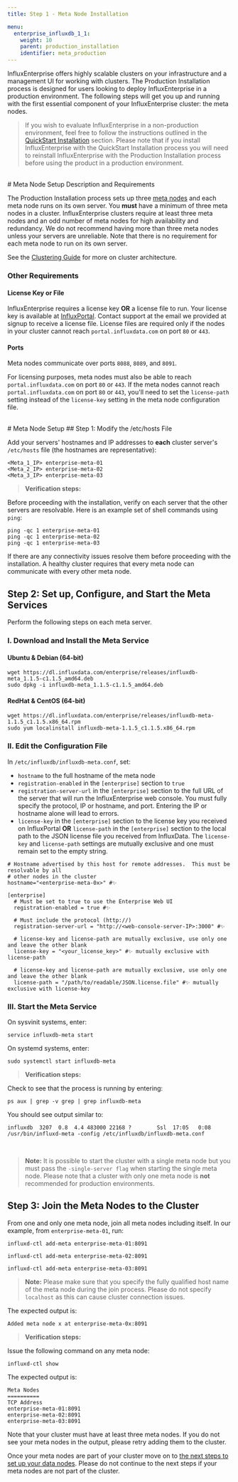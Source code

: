 ```yaml
---
title: Step 1 - Meta Node Installation

menu:
  enterprise_influxdb_1_1:
    weight: 10
    parent: production_installation
    identifier: meta_production
---
```


InfluxEnterprise offers highly scalable clusters on your infrastructure
and a management UI for working with clusters.
The Production Installation process is designed for users looking to
deploy InfluxEnterprise in a production environment.
The following steps will get you up and running with the first essential component of
your InfluxEnterprise cluster: the meta nodes.

> If you wish to evaluate InfluxEnterprise in a non-production
environment, feel free to follow the instructions outlined in the
[QuickStart Installation](/enterprise_influxdb/v1.1/quickstart_installation) section.
Please note that if you install InfluxEnterprise with the QuickStart Installation process you
will need to reinstall InfluxEnterprise with the Production Installation
process before using the product in a production environment.

<br>
# Meta Node Setup Description and Requirements

The Production Installation process sets up three [meta nodes](/enterprise_influxdb/v1.1/concepts/glossary/#meta-node)
and each meta node runs on its own server.
You **must** have a minimum of three meta nodes in a cluster.
InfluxEnterprise clusters require at least three meta nodes and an odd number
of meta nodes for high availability and redundancy.
We do not recommend having more than three meta nodes unless your servers
are unreliable.
Note that there is no requirement for each meta node to run on its own server.

See the
[Clustering Guide](/enterprise_influxdb/v1.1/concepts/clustering#optimal-server-counts)
for more on cluster architecture.

### Other Requirements

#### License Key or File

InfluxEnterprise requires a license key **OR** a license file to run.
Your license key is available at [InfluxPortal](https://portal.influxdata.com/licenses).
Contact support at the email we provided at signup to receive a license file.
License files are required only if the nodes in your cluster cannot reach
`portal.influxdata.com` on port `80` or `443`.

#### Ports

Meta nodes communicate over ports `8088`, `8089`, and `8091`.

For licensing purposes, meta nodes must also be able to reach `portal.influxdata.com`
on port `80` or `443`.
If the meta nodes cannot reach `portal.influxdata.com` on port `80` or `443`,
you'll need to set the `license-path` setting instead of the `license-key`
setting in the meta node configuration file.

<br>
# Meta Node Setup
## Step 1: Modify the /etc/hosts File

Add your servers' hostnames and IP addresses to **each** cluster server's `/etc/hosts`
file (the hostnames are representative):

```
<Meta_1_IP> enterprise-meta-01
<Meta_2_IP> enterprise-meta-02
<Meta_3_IP> enterprise-meta-03
```

> **Verification steps:**
>
Before proceeding with the installation, verify on each server that the other
servers are resolvable. Here is an example set of shell commands using `ping`:
>
    ping -qc 1 enterprise-meta-01
    ping -qc 1 enterprise-meta-02
    ping -qc 1 enterprise-meta-03


If there are any connectivity issues resolve them before proceeding with the
installation.
A healthy cluster requires that every meta node can communicate with every other
meta node.

## Step 2: Set up, Configure, and Start the Meta Services

Perform the following steps on each meta server.

### I. Download and Install the Meta Service

#### Ubuntu & Debian (64-bit)
```
wget https://dl.influxdata.com/enterprise/releases/influxdb-meta_1.1.5-c1.1.5_amd64.deb
sudo dpkg -i influxdb-meta_1.1.5-c1.1.5_amd64.deb
```

#### RedHat & CentOS (64-bit)
```
wget https://dl.influxdata.com/enterprise/releases/influxdb-meta-1.1.5_c1.1.5.x86_64.rpm
sudo yum localinstall influxdb-meta-1.1.5_c1.1.5.x86_64.rpm
```

### II. Edit the Configuration File

In `/etc/influxdb/influxdb-meta.conf`, set:

* `hostname` to the full hostname of the meta node
* `registration-enabled` in the `[enterprise]` section to `true`
* `registration-server-url` in the `[enterprise]` section to the full URL of the server that will run the InfluxEnterprise web console.
You must fully specify the protocol, IP or hostname, and port.
Entering the IP or hostname alone will lead to errors.
* `license-key` in the `[enterprise]` section to the license key you received on InfluxPortal **OR** `license-path` in the `[enterprise]` section to the local path to the JSON license file you received from InfluxData. The `license-key` and `license-path` settings are mutually exclusive and one must remain set to the empty string.


```
# Hostname advertised by this host for remote addresses.  This must be resolvable by all
# other nodes in the cluster
hostname="<enterprise-meta-0x>" #✨

[enterprise]
  # Must be set to true to use the Enterprise Web UI
  registration-enabled = true #✨

  # Must include the protocol (http://)
  registration-server-url = "http://<web-console-server-IP>:3000" #✨

  # license-key and license-path are mutually exclusive, use only one and leave the other blank
  license-key = "<your_license_key>" #✨ mutually exclusive with license-path

  # license-key and license-path are mutually exclusive, use only one and leave the other blank
  license-path = "/path/to/readable/JSON.license.file" #✨ mutually exclusive with license-key
```

### III. Start the Meta Service

On sysvinit systems, enter:
```
service influxdb-meta start
```

On systemd systems, enter:
```
sudo systemctl start influxdb-meta
```

> **Verification steps:**
>
Check to see that the process is running by entering:
>
    ps aux | grep -v grep | grep influxdb-meta
>
You should see output similar to:
>
    influxdb  3207  0.8  4.4 483000 22168 ?        Ssl  17:05   0:08 /usr/bin/influxd-meta -config /etc/influxdb/influxdb-meta.conf

<br>


> **Note:** It is possible to start the cluster with a single meta node but you
must pass the `-single-server flag` when starting the single meta node.
Please note that a cluster with only one meta node is **not** recommended for
production environments.

## Step 3: Join the Meta Nodes to the Cluster

From one and only one meta node, join all meta nodes including itself.
In our example, from `enterprise-meta-01`, run:
```
influxd-ctl add-meta enterprise-meta-01:8091

influxd-ctl add-meta enterprise-meta-02:8091

influxd-ctl add-meta enterprise-meta-03:8091
```

> **Note:** Please make sure that you specify the fully qualified host name of
the meta node during the join process.
Please do not specify `localhost` as this can cause cluster connection issues.

The expected output is:
```
Added meta node x at enterprise-meta-0x:8091
```

> **Verification steps:**
>
Issue the following command on any meta node:
>
    influxd-ctl show
>
The expected output is:
>
    Meta Nodes
    ==========
    TCP Address
    enterprise-meta-01:8091
    enterprise-meta-02:8091
    enterprise-meta-03:8091

Note that your cluster must have at least three meta nodes.
If you do not see your meta nodes in the output, please retry adding them to
the cluster.

Once your meta nodes are part of your cluster move on to [the next steps to
set up your data nodes](/enterprise_influxdb/v1.1/production_installation/data_node_installation/).
Please do not continue to the next steps if your meta nodes are not part of the
cluster.
